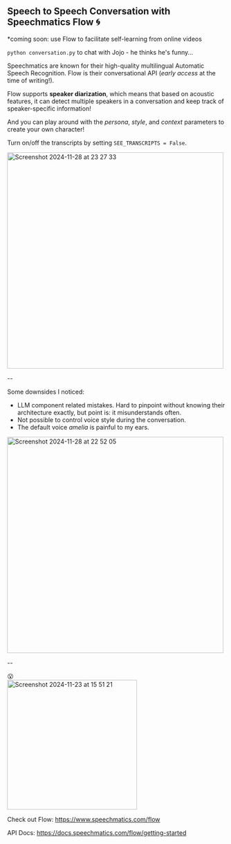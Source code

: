 ## Speech to Speech Conversation with Speechmatics Flow 🌀


*coming soon: use Flow to facilitate self-learning from online videos


`python conversation.py` to chat with Jojo - he thinks he's funny... 


Speechmatics are known for their high-quality multilingual Automatic Speech Recognition. Flow is their conversational API (_early access_ at the time of writing!).

Flow supports **speaker diarization**, which means that based on acoustic features, it can detect multiple speakers in a conversation and keep track of speaker-specific information! 

And you can play around with the _persona_, _style_, and _context_ parameters to create your own character!

Turn on/off the transcripts by setting `SEE_TRANSCRIPTS = False`.


<img width="500" alt="Screenshot 2024-11-28 at 23 27 33" src="https://github.com/user-attachments/assets/1a4ad675-0d1c-4a68-a7ee-34cb841a243c">

--

Some downsides I noticed:
- LLM component related mistakes. Hard to pinpoint without knowing their architecture exactly, but point is: it misunderstands often.
- Not possible to control voice style during the conversation.
- The default voice _amelia_ is painful to my ears.
  
<img width="500" alt="Screenshot 2024-11-28 at 22 52 05" src="https://github.com/user-attachments/assets/ab9d2c45-2456-4407-b73a-faf47f94a450">

--

😮 \
<img width="300" alt="Screenshot 2024-11-23 at 15 51 21" src="https://github.com/user-attachments/assets/c14f5b98-8e89-4eda-b52f-e414d44093cd">



Check out Flow: https://www.speechmatics.com/flow

API Docs: https://docs.speechmatics.com/flow/getting-started
